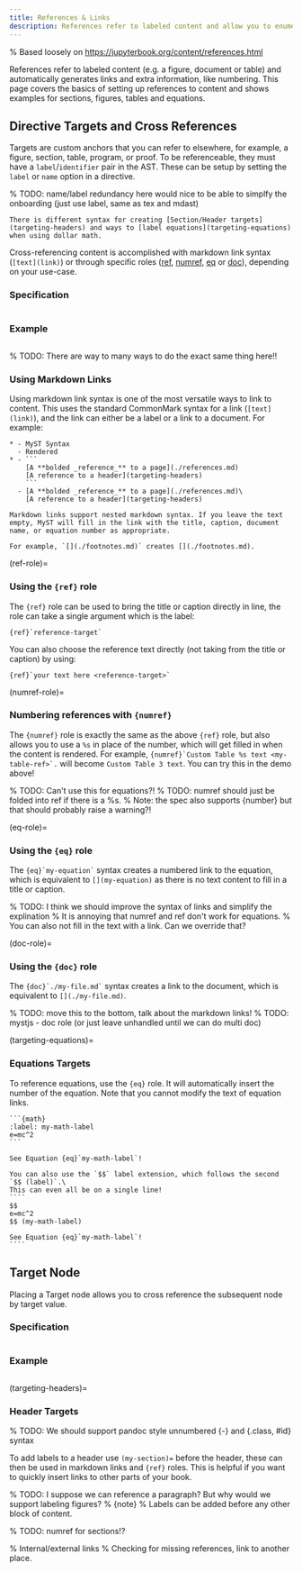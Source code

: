 ```yaml
---
title: References & Links
description: References refer to labeled content and allow you to enumerate figures, tables, code, and headers.
---
```


% Based loosely on https://jupyterbook.org/content/references.html

References refer to labeled content (e.g. a figure, document or table) and automatically generates links and extra information, like numbering. This page covers the basics of setting up references to content and shows examples for sections, figures, tables and equations.


## Directive Targets and Cross References

Targets are custom anchors that you can refer to elsewhere, for example, a figure, section, table, program, or proof. To be referenceable, they must have a `label`/`identifier` pair in the AST. These can be setup by setting the `label` or `name` option in a directive.

% TODO: name/label redundancy here would nice to be able to simplfy the onboarding (just use label, same as tex and mdast)

```{note}
There is different syntax for creating [Section/Header targets](targeting-headers) and ways to [label equations](targeting-equations) when using dollar math.
```

Cross-referencing content is accomplished with markdown link syntax (`[text](link)`) or through specific roles ([ref](ref-role), [numref](numref-role), [eq](eq-role) or [doc](doc-role)), depending on your use-case.

### Specification

```{include} ../nodes/crossreference.md

```

### Example

```{include} ../examples/crossreference.md

```

% TODO: There are way to many ways to do the exact same thing here!!

### Using Markdown Links

Using markdown link syntax is one of the most versatile ways to link to content. This uses the standard CommonMark syntax for a link (`[text](link)`), and the link can either be a label or a link to a document. For example:

````{list-table}
* - MyST Syntax
  - Rendered
* - ```
    [A **bolded _reference_** to a page](./references.md)
    [A reference to a header](targeting-headers)
    ```
  - [A **bolded _reference_** to a page](./references.md)\
    [A reference to a header](targeting-headers)
````

```{note}
Markdown links support nested markdown syntax. If you leave the text empty, MyST will fill in the link with the title, caption, document name, or equation number as appropriate.

For example, `[](./footnotes.md)` creates [](./footnotes.md).
```

(ref-role)=

### Using the `{ref}` role

The `{ref}` role can be used to bring the title or caption directly in line, the role can take a single argument which is the label:

```
{ref}`reference-target`
```

You can also choose the reference text directly (not taking from the title or caption) by using:

```
{ref}`your text here <reference-target>`
```

(numref-role)=

### Numbering references with `{numref}`

The `{numref}` role is exactly the same as the above `{ref}` role, but also allows you to use a `%s` in place of the number, which will get filled in when the content is rendered. For example, `` {numref}`Custom Table %s text <my-table-ref>`. `` will become `Custom Table 3 text`. You can try this in the demo above!

% TODO: Can't use this for equations?!
% TODO: numref should just be folded into ref if there is a %s.
% Note: the spec also supports {number} but that should probably raise a warning?!

(eq-role)=

### Using the `{eq}` role

The `` {eq}`my-equation` `` syntax creates a numbered link to the equation, which is equivalent to `[](my-equation)` as there is no text content to fill in a title or caption.

% TODO: I think we should improve the syntax of links and simplify the explination
% It is annoying that numref and ref don't work for equations.
% You can also not fill in the text with a link. Can we override that?

(doc-role)=

### Using the `{doc}` role

The `` {doc}`./my-file.md` `` syntax creates a link to the document, which is equivalent to `[](./my-file.md)`.

% TODO: move this to the bottom, talk about the markdown links!
% TODO: mystjs - doc role (or just leave unhandled until we can do multi doc)



(targeting-equations)=

### Equations Targets

To reference equations, use the `{eq}` role. It will automatically insert the number of the equation. Note that you cannot modify the text of equation links.

````
```{math}
:label: my-math-label
e=mc^2
```

See Equation {eq}`my-math-label`!
````

`````{tip}
You can also use the `$$` label extension, which follows the second `$$ (label)`.\
This can even all be on a single line!
````
$$
e=mc^2
$$ (my-math-label)

See Equation {eq}`my-math-label`!
````
`````

## Target Node

Placing a Target node allows you to cross reference the subsequent node by target value.

### Specification

```{include} ../nodes/target.md

```

### Example

```{include} ../examples/target.md

```

(targeting-headers)=

### Header Targets

% TODO: We should support pandoc style unnumbered {-} and {.class, #id} syntax

To add labels to a header use `(my-section)=` before the header, these can then be used in markdown links and `{ref}` roles. This is helpful if you want to quickly insert links to other parts of your book.

% TODO: I suppose we can reference a paragraph? But why would we support labeling figures?
% {note} % Labels can be added before any other block of content.

% TODO: numref for sections!?

% Internal/external links
% Checking for missing references, link to another place.

